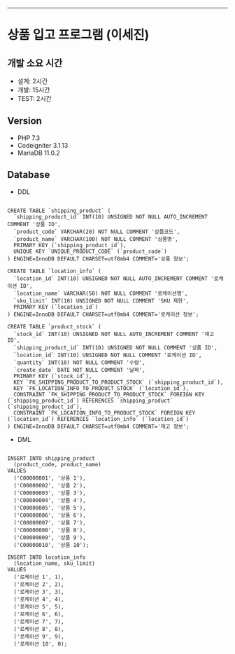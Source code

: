 ***
# 상품 입고 프로그램 (이세진)

## 개발 소요 시간
* 설계: 2시간
* 개발: 15시간
* TEST: 2시간

## Version
* PHP 7.3
* Codeigniter 3.1.13
* MariaDB 11.0.2

## Database
* DDL
<pre><code>
CREATE TABLE `shipping_product` (
  `shipping_product_id` INT(10) UNSIGNED NOT NULL AUTO_INCREMENT COMMENT '상품 ID',
  `product_code` VARCHAR(20) NOT NULL COMMENT '상품코드',
  `product_name` VARCHAR(100) NOT NULL COMMENT '상품명',
  PRIMARY KEY (`shipping_product_id`),
  UNIQUE KEY `UNIQUE_PRODUCT_CODE` (`product_code`)
) ENGINE=InnoDB DEFAULT CHARSET=utf8mb4 COMMENT='상품 정보';

CREATE TABLE `location_info` (
  `location_id` INT(10) UNSIGNED NOT NULL AUTO_INCREMENT COMMENT '로케이션 ID',
  `location_name` VARCHAR(50) NOT NULL COMMENT '로케이션명',
  `sku_limit` INT(10) UNSIGNED NOT NULL COMMENT 'SKU 제한',
  PRIMARY KEY (`location_id`)
) ENGINE=InnoDB DEFAULT CHARSET=utf8mb4 COMMENT='로케이션 정보';

CREATE TABLE `product_stock` (
  `stock_id` INT(10) UNSIGNED NOT NULL AUTO_INCREMENT COMMENT '재고 ID',
  `shipping_product_id` INT(10) UNSIGNED NOT NULL COMMENT '상품 ID',
  `location_id` INT(10) UNSIGNED NOT NULL COMMENT '로케이션 ID',
  `quantity` INT(10) NOT NULL COMMENT '수량',
  `create_date` DATE NOT NULL COMMENT '날짜',
  PRIMARY KEY (`stock_id`),
  KEY `FK_SHIPPING_PRODUCT_TO_PRODUCT_STOCK` (`shipping_product_id`),
  KEY `FK_LOCATION_INFO_TO_PRODUCT_STOCK` (`location_id`),
  CONSTRAINT `FK_SHIPPING_PRODUCT_TO_PRODUCT_STOCK` FOREIGN KEY (`shipping_product_id`) REFERENCES `shipping_product` (`shipping_product_id`),
  CONSTRAINT `FK_LOCATION_INFO_TO_PRODUCT_STOCK` FOREIGN KEY (`location_id`) REFERENCES `location_info` (`location_id`)
) ENGINE=InnoDB DEFAULT CHARSET=utf8mb4 COMMENT='재고 정보';
</code></pre>

* DML
<pre><code>
INSERT INTO shipping_product
  (product_code, product_name)
VALUES
  ('C00000001', '상품 1'),
  ('C00000002', '상품 2'),
  ('C00000003', '상품 3'),
  ('C00000004', '상품 4'),
  ('C00000005', '상품 5'),
  ('C00000006', '상품 6'),
  ('C00000007', '상품 7'),
  ('C00000008', '상품 8'),
  ('C00000009', '상품 9'),
  ('C00000010', '상품 10');

INSERT INTO location_info
  (location_name, sku_limit)
VALUES
  ('로케이션 1', 1),
  ('로케이션 2', 2),
  ('로케이션 3', 3),
  ('로케이션 4', 4),
  ('로케이션 5', 5),
  ('로케이션 6', 6),
  ('로케이션 7', 7),
  ('로케이션 8', 8),
  ('로케이션 9', 9),
  ('로케이션 10', 0);
</code></pre>
